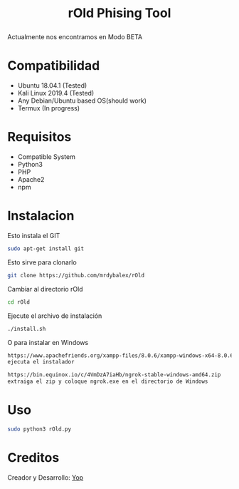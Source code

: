 
<h1 align="center">

  rOld Phising Tool

</h1>

Actualmente nos encontramos en Modo BETA

# Compatibilidad

- Ubuntu 18.04.1 (Tested)
- Kali Linux 2019.4 (Tested)
- Any Debian/Ubuntu based OS(should work)
- Termux (In progress)

# Requisitos

- Compatible System
- Python3
- PHP
- Apache2
- npm

# Instalacion

Esto instala el GIT

```bash
sudo apt-get install git
```

Esto sirve para clonarlo

```bash
git clone https://github.com/mrdybalex/rOld
```

Cambiar al directorio rOld

```bash
cd rOld
```

Ejecute el archivo de instalación

```bash
./install.sh
```


O para instalar en Windows
```bash
https://www.apachefriends.org/xampp-files/8.0.6/xampp-windows-x64-8.0.6-0-VS16-installer.exe
ejecuta el instalador

https://bin.equinox.io/c/4VmDzA7iaHb/ngrok-stable-windows-amd64.zip
extraiga el zip y coloque ngrok.exe en el directorio de Windows
```

# Uso

```bash
sudo python3 rOld.py
```
# Creditos

Creador y Desarrollo: [Yop](https://github.com/mrdybalex)
